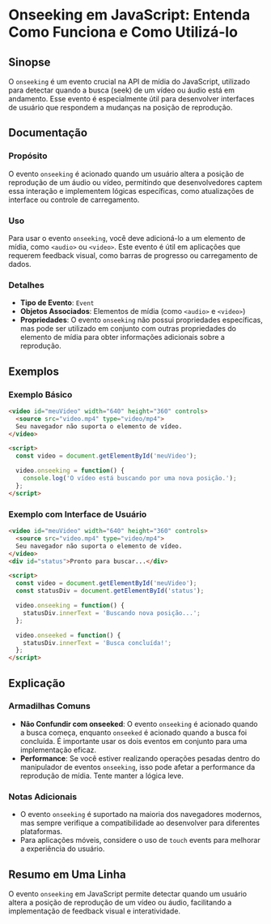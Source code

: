 <!--
Meta Description: # Onseeking em JavaScript: Entenda Como Funciona e Como Utilizá-lo ## Sinopse O `onseeking` é um evento crucial na API de mídia do JavaScript, utiliza...
Meta Keywords: video, onseeking, evento, para, como
-->

# Onseeking em JavaScript: Entenda Como Funciona e Como Utilizá-lo

## Sinopse
O `onseeking` é um evento crucial na API de mídia do JavaScript, utilizado para detectar quando a busca (seek) de um vídeo ou áudio está em andamento. Esse evento é especialmente útil para desenvolver interfaces de usuário que respondem a mudanças na posição de reprodução.

## Documentação
### Propósito
O evento `onseeking` é acionado quando um usuário altera a posição de reprodução de um áudio ou vídeo, permitindo que desenvolvedores captem essa interação e implementem lógicas específicas, como atualizações de interface ou controle de carregamento.

### Uso
Para usar o evento `onseeking`, você deve adicioná-lo a um elemento de mídia, como `<audio>` ou `<video>`. Este evento é útil em aplicações que requerem feedback visual, como barras de progresso ou carregamento de dados.

### Detalhes
- **Tipo de Evento**: `Event`
- **Objetos Associados**: Elementos de mídia (como `<audio>` e `<video>`)
- **Propriedades**: O evento `onseeking` não possui propriedades específicas, mas pode ser utilizado em conjunto com outras propriedades do elemento de mídia para obter informações adicionais sobre a reprodução.

## Exemplos

### Exemplo Básico
```html
<video id="meuVideo" width="640" height="360" controls>
  <source src="video.mp4" type="video/mp4">
  Seu navegador não suporta o elemento de vídeo.
</video>

<script>
  const video = document.getElementById('meuVideo');

  video.onseeking = function() {
    console.log('O vídeo está buscando por uma nova posição.');
  };
</script>
```

### Exemplo com Interface de Usuário
```html
<video id="meuVideo" width="640" height="360" controls>
  <source src="video.mp4" type="video/mp4">
  Seu navegador não suporta o elemento de vídeo.
</video>
<div id="status">Pronto para buscar...</div>

<script>
  const video = document.getElementById('meuVideo');
  const statusDiv = document.getElementById('status');

  video.onseeking = function() {
    statusDiv.innerText = 'Buscando nova posição...';
  };

  video.onseeked = function() {
    statusDiv.innerText = 'Busca concluída!';
  };
</script>
```

## Explicação
### Armadilhas Comuns
- **Não Confundir com onseeked**: O evento `onseeking` é acionado quando a busca começa, enquanto `onseeked` é acionado quando a busca foi concluída. É importante usar os dois eventos em conjunto para uma implementação eficaz.
- **Performance**: Se você estiver realizando operações pesadas dentro do manipulador de eventos `onseeking`, isso pode afetar a performance da reprodução de mídia. Tente manter a lógica leve.

### Notas Adicionais
- O evento `onseeking` é suportado na maioria dos navegadores modernos, mas sempre verifique a compatibilidade ao desenvolver para diferentes plataformas.
- Para aplicações móveis, considere o uso de `touch` events para melhorar a experiência do usuário.

## Resumo em Uma Linha
O evento `onseeking` em JavaScript permite detectar quando um usuário altera a posição de reprodução de um vídeo ou áudio, facilitando a implementação de feedback visual e interatividade.